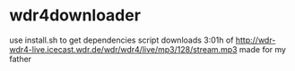 # wdr4downloader
 use install.sh to get dependencies
 script downloads 3:01h of http://wdr-wdr4-live.icecast.wdr.de/wdr/wdr4/live/mp3/128/stream.mp3
 made for my father


